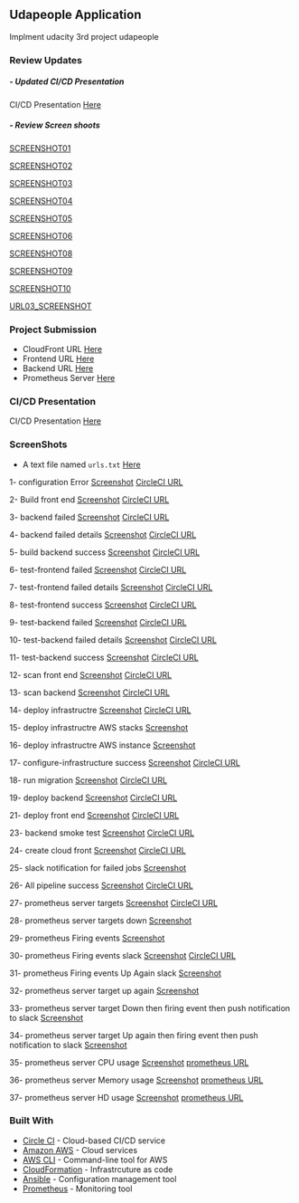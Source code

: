 ## Udapeople Application
Implment udacity 3rd project udapeople

### Review Updates

##### - Updated CI/CD Presentation
CI/CD Presentation [Here](https://github.com/hanyshakerafify/udapeople/blob/main/cicd%20presentation.pdf)

##### - Review Screen shoots
 [SCREENSHOT01](https://github.com/hanyshakerafify/udapeople/blob/main/review%20required%20screen%20shoot/SCREENSHOT01.PNG)
 
 [SCREENSHOT02](https://github.com/hanyshakerafify/udapeople/blob/main/review%20required%20screen%20shoot/SCREENSHOT02.PNG)
 
 [SCREENSHOT03](https://github.com/hanyshakerafify/udapeople/blob/main/review%20required%20screen%20shoot/SCREENSHOT03.PNG)
 
 [SCREENSHOT04](https://github.com/hanyshakerafify/udapeople/blob/main/review%20required%20screen%20shoot/SCREENSHOT04.PNG)
 
 [SCREENSHOT05](https://github.com/hanyshakerafify/udapeople/blob/main/review%20required%20screen%20shoot/SCREENSHOT05.PNG)
 
 [SCREENSHOT06](https://github.com/hanyshakerafify/udapeople/blob/main/review%20required%20screen%20shoot/SCREENSHOT06.PNG)
 
 [SCREENSHOT08](https://github.com/hanyshakerafify/udapeople/blob/main/review%20required%20screen%20shoot/SCREENSHOT08.PNG)
 
 [SCREENSHOT09](https://github.com/hanyshakerafify/udapeople/blob/main/review%20required%20screen%20shoot/SCREENSHOT09.PNG)
 
 [SCREENSHOT10](https://github.com/hanyshakerafify/udapeople/blob/main/review%20required%20screen%20shoot/SCREENSHOT10.PNG)
 
 [URL03_SCREENSHOT](https://github.com/hanyshakerafify/udapeople/blob/main/review%20required%20screen%20shoot/URL03_SCREENSHOT.PNG)

### Project Submission

- CloudFront URL
[Here](http://d1gaogxla42ygj.cloudfront.net/#/employees)
- Frontend URL
[Here](http://udapeople-03d8f.s3.amazonaws.com/index.html#/employees)
- Backend URL
[Here](http://ec2-3-94-187-143.compute-1.amazonaws.com:3030/api/status)
- Prometheus Server
[Here](http://ec2-54-234-153-95.compute-1.amazonaws.com:9090/targets?search=)
### CI/CD Presentation
CI/CD Presentation [Here](https://github.com/hanyshakerafify/udapeople/blob/main/cicd%20presentation.pdf)

### ScreenShots

- A text file named `urls.txt` [Here](https://github.com/hanyshakerafify/udapeople/blob/main/URLs.txt)

1- configuration Error [Screenshot](https://github.com/hanyshakerafify/udapeople/blob/main/screen%20shots/1-%20configuration%20Error.PNG) [CircleCI URL](https://app.circleci.com/pipelines/github/hanyshakerafify/udapeople/3)

2- Build front end [Screenshot](https://github.com/hanyshakerafify/udapeople/blob/main/screen%20shots/2-%20Build%20front%20end.PNG) [CircleCI URL](https://app.circleci.com/pipelines/github/hanyshakerafify/udapeople/4/workflows/947a5b5e-4448-4c30-8776-0bdafa1b2b96/jobs/1)

3- backend failed [Screenshot](https://github.com/hanyshakerafify/udapeople/blob/main/screen%20shots/3-%20backend%20failed.PNG) [CircleCI URL](
https://app.circleci.com/pipelines/github/hanyshakerafify/udapeople/5/workflows/bb9ddb2f-acdf-4066-86cc-f1e7c3a9a9d4/jobs/2)

4- backend failed details [Screenshot](https://github.com/hanyshakerafify/udapeople/blob/main/screen%20shots/4-%20backend%20failed%20details.PNG) [CircleCI URL](https://app.circleci.com/pipelines/github/hanyshakerafify/udapeople/5/workflows/bb9ddb2f-acdf-4066-86cc-f1e7c3a9a9d4/jobs/2)

5- build backend success [Screenshot](https://github.com/hanyshakerafify/udapeople/blob/main/screen%20shots/5-%20build%20backend%20success.PNG) [CircleCI URL](https://app.circleci.com/pipelines/github/hanyshakerafify/udapeople/6)

6- test-frontend failed [Screenshot](https://github.com/hanyshakerafify/udapeople/blob/main/screen%20shots/6-%20test-frontend%20failed.PNG) [CircleCI URL](https://app.circleci.com/pipelines/github/hanyshakerafify/udapeople/8)

7- test-frontend failed details [Screenshot](https://github.com/hanyshakerafify/udapeople/blob/main/screen%20shots/7-%20test-frontend%20failed%20details.PNG) [CircleCI URL](https://app.circleci.com/pipelines/github/hanyshakerafify/udapeople/8/workflows/5fb75036-cf5e-44fd-b94a-76af95732fb4/jobs/10)

8- test-frontend success [Screenshot](https://github.com/hanyshakerafify/udapeople/blob/main/screen%20shots/8-%20test-frontend%20success.PNG) [CircleCI URL](https://app.circleci.com/pipelines/github/hanyshakerafify/udapeople/9)

9- test-backend failed [Screenshot](https://github.com/hanyshakerafify/udapeople/blob/main/screen%20shots/9-%20test-backend%20failed.PNG) [CircleCI URL](https://app.circleci.com/pipelines/github/hanyshakerafify/udapeople/10)

10- test-backend failed details [Screenshot](https://github.com/hanyshakerafify/udapeople/blob/main/screen%20shots/10-%20test-backend%20failed%20details.PNG) [CircleCI URL](https://app.circleci.com/pipelines/github/hanyshakerafify/udapeople/10/workflows/3d5fde21-3355-42f4-bf98-ae1cfda1da0f/jobs/17)

11- test-backend success [Screenshot](https://github.com/hanyshakerafify/udapeople/blob/main/screen%20shots/11-%20test-backend%20success.PNG) [CircleCI URL](https://app.circleci.com/pipelines/github/hanyshakerafify/udapeople/11)

12- scan front end [Screenshot](https://github.com/hanyshakerafify/udapeople/blob/main/screen%20shots/12-%20scan%20front%20end.PNG) [CircleCI URL](https://app.circleci.com/pipelines/github/hanyshakerafify/udapeople/12)

13- scan backend [Screenshot](https://github.com/hanyshakerafify/udapeople/blob/main/screen%20shots/13-%20scan%20backend.PNG) [CircleCI URL](https://app.circleci.com/pipelines/github/hanyshakerafify/udapeople/13)

14- deploy infrastructre [Screenshot](https://github.com/hanyshakerafify/udapeople/blob/main/screen%20shots/14-%20deploy%20infrastructre.PNG) [CircleCI URL](https://app.circleci.com/pipelines/github/hanyshakerafify/udapeople/18)

15- deploy infrastructre AWS stacks [Screenshot](https://github.com/hanyshakerafify/udapeople/blob/main/screen%20shots/15-%20deploy%20infrastructre%20AWS%20stacks.PNG)

16- deploy infrastructre AWS instance [Screenshot](https://github.com/hanyshakerafify/udapeople/blob/main/screen%20shots/16-%20deploy%20infrastructre%20AWS%20instance.PNG)

17- configure-infrastructure success [Screenshot](https://github.com/hanyshakerafify/udapeople/blob/main/screen%20shots/17-%20configure-infrastructure%20success.PNG) [CircleCI URL](https://app.circleci.com/pipelines/github/hanyshakerafify/udapeople/19)

18- run migration [Screenshot](https://github.com/hanyshakerafify/udapeople/blob/main/screen%20shots/18-%20run%20migration.PNG) [CircleCI URL](https://app.circleci.com/pipelines/github/hanyshakerafify/udapeople/77/workflows/01f2b167-ce7e-4a39-9b0d-a2c2685af741/jobs/167)

19- deploy backend [Screenshot](https://github.com/hanyshakerafify/udapeople/blob/main/screen%20shots/19-%20Deploy%20backend.PNG) [CircleCI URL](https://app.circleci.com/pipelines/github/hanyshakerafify/udapeople/77)

21- deploy front end [Screenshot](https://github.com/hanyshakerafify/udapeople/blob/main/screen%20shots/21-%20deploy%20front%20end.PNG) [CircleCI URL](https://app.circleci.com/pipelines/github/hanyshakerafify/udapeople/96/workflows/658aef5f-97ca-400d-b618-4e68fbe017a4/jobs/198)

23- backend smoke test [Screenshot](https://github.com/hanyshakerafify/udapeople/blob/main/screen%20shots/23-%20backend%20smoke%20test.PNG) [CircleCI URL](https://app.circleci.com/pipelines/github/hanyshakerafify/udapeople/99/workflows/bf42ec28-8674-433f-b0c1-482d7b52fd52/jobs/214)

24- create cloud front [Screenshot](https://github.com/hanyshakerafify/udapeople/blob/main/screen%20shots/24-%20create%20cloud%20front.PNG) [CircleCI URL](https://app.circleci.com/pipelines/github/hanyshakerafify/udapeople/99/workflows/bf42ec28-8674-433f-b0c1-482d7b52fd52/jobs/213)

25- slack notification for failed jobs [Screenshot](https://github.com/hanyshakerafify/udapeople/blob/main/screen%20shots/25-%20slack%20notification%20for%20failed%20jobs.PNG)

26- All pipeline success [Screenshot](https://github.com/hanyshakerafify/udapeople/blob/main/screen%20shots/26-%20All%20pipeline%20success.PNG) [CircleCI URL](https://app.circleci.com/pipelines/github/hanyshakerafify/udapeople/108)

27- prometheus server targets [Screenshot](https://github.com/hanyshakerafify/udapeople/blob/main/screen%20shots/27-%20prometheus%20server%20targets.PNG) [CircleCI URL](http://ec2-54-234-153-95.compute-1.amazonaws.com:9090/targets?search=)

28- prometheus server targets down [Screenshot](https://github.com/hanyshakerafify/udapeople/blob/main/screen%20shots/28-%20prometheus%20server%20targets%20down.PNG)

29- prometheus Firing events [Screenshot](https://github.com/hanyshakerafify/udapeople/blob/main/screen%20shots/29-%20prometheus%20Firing%20events.PNG)

30- prometheus Firing events slack [Screenshot](https://github.com/hanyshakerafify/udapeople/blob/main/screen%20shots/30-%20prometheus%20Firing%20events%20slack.PNG) [CircleCI URL](http://ec2-54-234-153-95.compute-1.amazonaws.com:9090/alerts?search=)

31- prometheus Firing events Up Again slack [Screenshot](https://github.com/hanyshakerafify/udapeople/blob/main/screen%20shots/31-%20prometheus%20Firing%20events%20Up%20Again%20slack.PNG)

32- prometheus server target up again [Screenshot](https://github.com/hanyshakerafify/udapeople/blob/main/screen%20shots/32-%20prometheus%20server%20target%20up%20again.PNG)

33- prometheus server target Down then firing event then push notification to slack [Screenshot](https://github.com/hanyshakerafify/udapeople/blob/main/screen%20shots/33-%20prometheus%20server%20target%20Down%20then%20firing%20event%20then%20push%20notification%20to%20slack.PNG)

34- prometheus server target Up again then firing event then push notification to slack [Screenshot](https://github.com/hanyshakerafify/udapeople/blob/main/screen%20shots/34-%20prometheus%20server%20target%20Up%20again%20then%20firing%20event%20then%20push%20notification%20to%20slack.PNG)

35- prometheus server CPU usage [Screenshot](https://github.com/hanyshakerafify/udapeople/blob/main/screen%20shots/35-%20prometheus%20server%20CPU%20usage.PNG) [prometheus URL](http://ec2-54-234-153-95.compute-1.amazonaws.com:9090/graph?g0.expr=avg(rate(node_cpu_seconds_total%7Bmode!%3D%22idle%22%7D%5B1m%5D))%20by%20(instance)*100&g0.tab=0&g0.stacked=0&g0.show_exemplars=0&g0.range_input=1h)

36- prometheus server Memory usage [Screenshot](https://github.com/hanyshakerafify/udapeople/blob/main/screen%20shots/36-%20prometheus%20server%20Memory%20usage.PNG) [prometheus URL](http://ec2-54-234-153-95.compute-1.amazonaws.com:9090/graph?g0.expr=node_memory_Cached_bytes%20%2B%20node_memory_Buffers_bytes%20%2B%20node_memory_MemFree_bytes&g0.tab=0&g0.stacked=0&g0.show_exemplars=0&g0.range_input=1h)

37- prometheus server HD usage [Screenshot](https://github.com/hanyshakerafify/udapeople/blob/main/screen%20shots/37-%20prometheus%20server%20HD%20usage.PNG) [prometheus URL](http://ec2-54-234-153-95.compute-1.amazonaws.com:9090/graph?g0.expr=node_filesystem_free_bytes%7Bdevice%3D%22%2Fdev%2Froot%22%7D%20&g0.tab=0&g0.stacked=0&g0.show_exemplars=0&g0.range_input=1h)


### Built With

- [Circle CI](www.circleci.com) - Cloud-based CI/CD service
- [Amazon AWS](https://aws.amazon.com/) - Cloud services
- [AWS CLI](https://aws.amazon.com/cli/) - Command-line tool for AWS
- [CloudFormation](https://aws.amazon.com/cloudformation/) - Infrastrcuture as code
- [Ansible](https://www.ansible.com/) - Configuration management tool
- [Prometheus](https://prometheus.io/) - Monitoring tool
